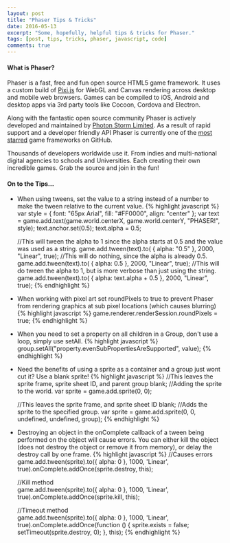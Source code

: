 ```yaml
---
layout: post
title: "Phaser Tips & Tricks"
date: 2016-05-13
excerpt: "Some, hopefully, helpful tips & tricks for Phaser."
tags: [post, tips, tricks, phaser, javascript, code]
comments: true
---
```


#### What is Phaser?
 
 Phaser is a fast, free and fun open source HTML5 game framework. It uses a custom build of [Pixi.js](https://github.com/GoodBoyDigital/pixi.js/) for WebGL and Canvas rendering across desktop and mobile web browsers. Games can be compiled to iOS, Android and desktop apps via 3rd party tools like Cocoon, Cordova and Electron.
 
 Along with the fantastic open source community Phaser is actively developed and maintained by [Photon Storm Limited](http://www.photonstorm.com). As a result of rapid support and a developer friendly API Phaser is currently one of the [most starred](https://github.com/showcases/javascript-game-engines) game frameworks on GitHub.
 
 Thousands of developers worldwide use it. From indies and multi-national digital agencies to schools and Universities. Each creating their own incredible games. Grab the source and join in the fun!

#### On to the Tips...

-  When using tweens, set the value to a string instead of a number to make the tween relative to the current value.
{% highlight javascript %}
    var style = { font: "65px Arial", fill: "#FF0000", align: "center" };
    var text = game.add.text(game.world.centerX, game.world.centerY, "PHASER!", style);
    text.anchor.set(0.5);
    text.alpha = 0.5;

    //This will tween the alpha to 1 since the alpha starts at 0.5 and the value was used as a string.
    game.add.tween(text).to( { alpha: "0.5" }, 2000, "Linear", true);
    //This will do nothing, since the alpha is already 0.5.
    game.add.tween(text).to( { alpha: 0.5 }, 2000, "Linear", true);
    //This will do tween the alpha to 1, but is more verbose than just using the string.
    game.add.tween(text).to( { alpha: text.alpha + 0.5 }, 2000, "Linear", true);
{% endhighlight %}

- When working with pixel art set roundPixels to true to prevent Phaser from rendering graphics at sub pixel locations (which causes blurring)
{% highlight javascript %} 
    game.renderer.renderSession.roundPixels = true;
{% endhighlight %}

- When you need to set a property on all children in a Group, don't use a loop, simply use setAll.
{% highlight javascript %} 
    group.setAll("property.evenSubPropertiesAreSupported", value);
{% endhighlight %}

- Need the benefits of using a sprite as a container and a group just wont cut it? Use a blank sprite!
{% highlight javascript %}
    //This leaves the sprite frame, sprite sheet ID, and parent group blank;
    //Adding the sprite to the world.
    var sprite = game.add.sprite(0, 0);
    
    //This leaves the sprite frame, and sprite sheet ID blank;
    //Adds the sprite to the specified group.
    var sprite = game.add.sprite(0, 0, undefined, undefined, group);
{% endhighlight %}

- Destroying an object in the onComplete callback of a tween being performed on the object will cause errors. You can either kill the object (does not destroy the object or remove it from memory), or delay the destroy call by one frame.
{% highlight javascript %}
    //Causes errors
    game.add.tween(sprite).to({ alpha: 0 }, 1000, 'Linear', true).onComplete.addOnce(sprite.destroy, this);
    
    //Kill method       
    game.add.tween(sprite).to({ alpha: 0 }, 1000, 'Linear', true).onComplete.addOnce(sprite.kill, this);
    
    //Timeout method       
    game.add.tween(sprite).to({ alpha: 0 }, 1000, 'Linear', true).onComplete.addOnce(function () {
        sprite.exists = false;
        setTimeout(sprite.destroy, 0);
    }, this);
{% endhighlight %}
